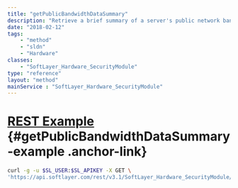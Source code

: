 ```yaml
---
title: "getPublicBandwidthDataSummary"
description: "Retrieve a brief summary of a server's public network bandwidth usage. getPublicBandwidthDataSummary retrieves a server's bandwidth allocation for its billing period, its estimated usage during its billing period, and an estimation of how much bandwidth it will use during its billing period based on its current usage. A server's projected bandwidth usage increases in accuracy as it progresses through its billing period. "
date: "2018-02-12"
tags:
    - "method"
    - "sldn"
    - "Hardware"
classes:
    - "SoftLayer_Hardware_SecurityModule"
type: "reference"
layout: "method"
mainService : "SoftLayer_Hardware_SecurityModule"
---
```


# [REST Example](#getPublicBandwidthDataSummary-example) <a href="/article/rest/"><i class="fas fa-question"></i></a> {#getPublicBandwidthDataSummary-example .anchor-link} 
```bash
curl -g -u $SL_USER:$SL_APIKEY -X GET \
'https://api.softlayer.com/rest/v3.1/SoftLayer_Hardware_SecurityModule/{SoftLayer_Hardware_SecurityModuleID}/getPublicBandwidthDataSummary'
```
